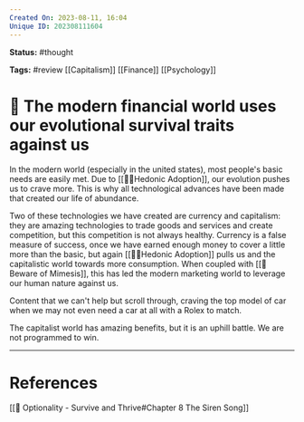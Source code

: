 ```yaml
---
Created On: 2023-08-11, 16:04
Unique ID: 202308111604
---
```

**Status:** #thought 

**Tags:** #review [[Capitalism]] [[Finance]] [[Psychology]]

# 🙊 The modern financial world uses our evolutional survival traits against us

In the modern world (especially in the united states), most people's basic needs are easily met. Due to [[🏃‍♀️Hedonic Adoption]], our evolution pushes us to crave more. This is why all technological advances have been made that created our life of abundance. 

Two of these technologies we have created are currency and capitalism: they are amazing technologies to trade goods and services and create competition, but this competition is not always healthy. Currency is a false measure of success, once we have earned enough money to cover a little more than the basic, but again [[🏃‍♀️Hedonic Adoption]] pulls us and the capitalistic world towards more consumption. When coupled with [[🍾 Beware of Mimesis]], this has led the modern marketing world to leverage our human nature against us. 

Content that we can't help but scroll through, craving the top model of car when we may not even need a car at all with a Rolex to match. 

The capitalist world has amazing benefits, but it is an uphill battle. We are not programmed to win. 


---
# References
[[📗 Optionality - Survive and Thrive#Chapter 8 The Siren Song]]